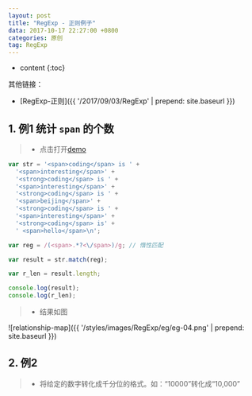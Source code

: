 ```yaml
---
layout: post
title: "RegExp - 正则例子"
data: 2017-10-17 22:27:00 +0800
categories: 原创
tag: RegExp
---
```

* content
{:toc}

 其他链接：

 + [RegExp-正则]({{ '/2017/09/03/RegExp' | prepend: site.baseurl }})


<!-- more -->

## 1. 例1 统计 `span` 的个数

> * 点击打开[demo](/effects/demo/demo-RegExp/inertia2.html)

```js
var str = '<span>coding</span> is ' +
  '<span>interesting</span>' +
  '<strong>coding</span> is ' +
  '<span>interesting</span>' +
  '<strong>coding</span> is ' +
  '<span>beijing</span>' +
  '<strong>coding</span> is ' +
  '<span>interesting</span>' +
  '<strong>coding</span> is' +
  ' <span>hello</span>\n';

var reg = /(<span>.*?<\/span>)/g; // 惰性匹配

var result = str.match(reg);

var r_len = result.length;

console.log(result);
console.log(r_len);
```

> * 结果如图

![relationship-map]({{ '/styles/images/RegExp/eg/eg-04.png' | prepend: site.baseurl }})

## 2. 例2

> * 将给定的数字转化成千分位的格式。如：“10000”转化成“10,000”


